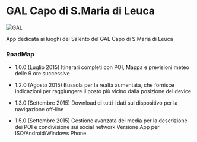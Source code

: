 # GAL Capo di S.Maria di Leuca
![GAL](resources/ios/splash/Default-iphone.png)

App dedicata ai luoghi del Salento del GAL Capo di S.Maria di Leuca

### RoadMap

* 1.0.0 (Luglio 2015)
	Itinerari completi con POI, Mappa e previsioni meteo delle 9 ore successive

* 1.2.0 (Agosto 2015)
	Bussola per la realtà aumentata, che fornisce indicazioni per raggiungere il posto più vicino dalla posizione del device

* 1.3.0 (Settembre 2015)
	Download di tutti i dati sul dispositivo per la navigazione off-line

* 1.5.0 (Settembre 2015)
	Gestione avanzata dei media per la descrizione dei POI e condivisione sui social network
	Versione App per ISO/Android/Windows Phone

